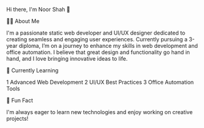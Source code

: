 Hi there, I'm Noor Shah 👋


👩‍🎓 About Me

I'm a passionate static web developer and UI/UX designer dedicated to creating seamless and engaging user experiences. Currently pursuing a 3-year diploma, I’m on a journey to enhance my skills in web development and office automation. I believe that great design and functionality go hand in hand, and I love bringing innovative ideas to life.

🌱 Currently Learning

1 Advanced Web Development
2 UI/UX Best Practices
3 Office Automation Tools

💬 Fun Fact

I'm always eager to learn new technologies and enjoy working on creative projects!
